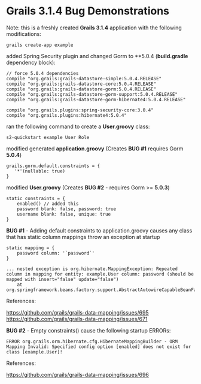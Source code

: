 # Grails 3.1.4 Bug Demonstrations

Note: this is a freshly created **Grails 3.1.4** application with the following modifications:

	grails create-app example

added Spring Security plugin and changed Gorm to  **5.0.4 (**build.gradle** dependency block):

    // force 5.0.4 dependencies
    compile "org.grails:grails-datastore-simple:5.0.4.RELEASE"
    compile "org.grails:grails-datastore-core:5.0.4.RELEASE"   
    compile "org.grails:grails-datastore-gorm:5.0.4.RELEASE" 
    compile "org.grails:grails-datastore-gorm-support:5.0.4.RELEASE"  
    compile "org.grails:grails-datastore-gorm-hibernate4:5.0.4.RELEASE" 	

	compile "org.grails.plugins:spring-security-core:3.0.4" 
	compile "org.grails.plugins:hibernate4:5.0.4"

ran the following command to create a **User.groovy** class:

	s2-quickstart example User Role

modified generated **application.groovy** (Creates **BUG #1** requires Gorm **5.0.4**)

	grails.gorm.default.constraints = { 
 	   '*'(nullable: true) 
	} 

modified **User.groovy** (Creates **BUG #2** - requires Gorm >= **5.0.3**) 

	static constraints = {
		enabled() // added this
		password blank: false, password: true
		username blank: false, unique: true
	}


**BUG #1** - Adding default constraints to application.groovy causes any class that has static column mappings throw an exception at startup

	static mapping = {
		password column: '`password`'
	}

	... nested exception is org.hibernate.MappingException: Repeated column in mapping for entity: example.User column: password (should be mapped with insert="false" update="false")
		at org.springframework.beans.factory.support.AbstractAutowireCapableBeanFactory.doCreateBean(AbstractAutowireCapableBeanFactory.java:553)

References:

https://github.com/grails/grails-data-mapping/issues/695
https://github.com/grails/grails-data-mapping/issues/671




**BUG #2** - Empty constraints() cause the following startup ERRORs:

	ERROR org.grails.orm.hibernate.cfg.HibernateMappingBuilder - ORM Mapping Invalid: Specified config option [enabled] does not exist for class [example.User]!

References:

https://github.com/grails/grails-data-mapping/issues/696


